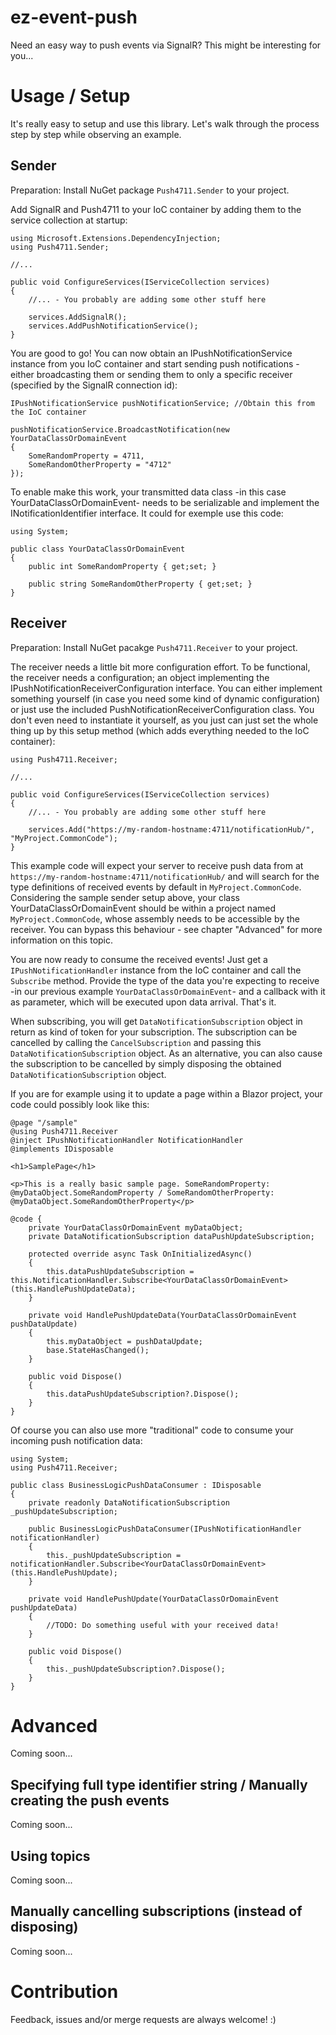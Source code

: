 # ez-event-push
Need an easy way to push events via SignalR? This might be interesting for you...

# Usage / Setup
It's really easy to setup and use this library. Let's walk through the process step by step while observing an example.

## Sender
Preparation: Install NuGet package `Push4711.Sender` to your project. 

Add SignalR and Push4711 to your IoC container by adding them to the service collection at startup:

    using Microsoft.Extensions.DependencyInjection;
    using Push4711.Sender;

    //...

    public void ConfigureServices(IServiceCollection services)
    {
        //... - You probably are adding some other stuff here

        services.AddSignalR();
        services.AddPushNotificationService();
    }

You are good to go! You can now obtain an IPushNotificationService instance from you IoC container and start sending push notifications - either broadcasting them or sending them to only a specific receiver (specified by the SignalR connection id):

    IPushNotificationService pushNotificationService; //Obtain this from the IoC container

    pushNotificationService.BroadcastNotification(new YourDataClassOrDomainEvent 
    { 
        SomeRandomProperty = 4711, 
        SomeRandomOtherProperty = "4712"
    });

To enable make this work, your transmitted data class -in this case YourDataClassOrDomainEvent- needs to be serializable and implement the INotificationIdentifier interface. It could for exemple use this code:

    using System;

    public class YourDataClassOrDomainEvent
    {
        public int SomeRandomProperty { get;set; }

        public string SomeRandomOtherProperty { get;set; }
    }

## Receiver
Preparation: Install NuGet pacakge `Push4711.Receiver` to your project.

The receiver needs a little bit more configuration effort. To be functional, the receiver needs a configuration; an object implementing the IPushNotificationReceiverConfiguration interface. You can either implement something yourself (in case you need some kind of dynamic configuration) or just use the included PushNotificationReceiverConfiguration class. You don't even need to instantiate it yourself, as you just can just set the whole thing up by this setup method (which adds everything needed to the IoC container):

    using Push4711.Receiver;

    //...

    public void ConfigureServices(IServiceCollection services)
    {
        //... - You probably are adding some other stuff here

        services.Add("https://my-random-hostname:4711/notificationHub/", "MyProject.CommonCode");
    }

This example code will expect your server to receive push data from at `https://my-random-hostname:4711/notificationHub/` and will search for the type definitions of received events by default in `MyProject.CommonCode`. Considering the sample sender setup above, your class YourDataClassOrDomainEvent should be within a project named `MyProject.CommonCode`, whose assembly needs to be accessible by the receiver. You can bypass this behaviour - see chapter "Advanced" for more information on this topic.

You are now ready to consume the received events! Just get a `IPushNotificationHandler` instance from the IoC container and call the `Subscribe` method. Provide the type of the data you're expecting to receive -in our previous example `YourDataClassOrDomainEvent`- and a callback with it as parameter, which will be executed upon data arrival. That's it. 

When subscribing, you will get `DataNotificationSubscription` object in return as kind of token for your subscription. The subscription can be cancelled by calling the `CancelSubscription` and passing this `DataNotificationSubscription` object. As an alternative, you can also cause the subscription to be cancelled by simply disposing the obtained `DataNotificationSubscription` object.

If you are for example using it to update a page within a Blazor project, your code could possibly look like this:

    @page "/sample"
    @using Push4711.Receiver
    @inject IPushNotificationHandler NotificationHandler
    @implements IDisposable

    <h1>SamplePage</h1>

    <p>This is a really basic sample page. SomeRandomProperty: @myDataObject.SomeRandomProperty / SomeRandomOtherProperty: @myDataObject.SomeRandomOtherProperty</p>

    @code {
        private YourDataClassOrDomainEvent myDataObject;
        private DataNotificationSubscription dataPushUpdateSubscription;

        protected override async Task OnInitializedAsync()
        {
            this.dataPushUpdateSubscription = this.NotificationHandler.Subscribe<YourDataClassOrDomainEvent>(this.HandlePushUpdateData);
        }

        private void HandlePushUpdateData(YourDataClassOrDomainEvent pushDataUpdate)
        {
            this.myDataObject = pushDataUpdate;
            base.StateHasChanged();
        }

        public void Dispose()
        {
            this.dataPushUpdateSubscription?.Dispose();
        }
    }

Of course you can also use more "traditional" code to consume your incoming push notification data:

    using System;
    using Push4711.Receiver;

    public class BusinessLogicPushDataConsumer : IDisposable
    {
        private readonly DataNotificationSubscription _pushUpdateSubscription;

        public BusinessLogicPushDataConsumer(IPushNotificationHandler notificationHandler)
        {
            this._pushUpdateSubscription = notificationHandler.Subscribe<YourDataClassOrDomainEvent>(this.HandlePushUpdate);
        }

        private void HandlePushUpdate(YourDataClassOrDomainEvent pushUpdateData)
        {
            //TODO: Do something useful with your received data!
        }

        public void Dispose()
        {
            this._pushUpdateSubscription?.Dispose();
        }
    }


# Advanced
Coming soon...

## Specifying full type identifier string / Manually creating the push events
Coming soon...

## Using topics
Coming soon...

## Manually cancelling subscriptions (instead of disposing)
Coming soon...

# Contribution
Feedback, issues and/or merge requests are always welcome! :)